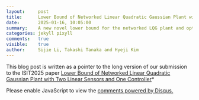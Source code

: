 ```yaml
---
layout:     post
title:      Lower Bound of Networked Linear Quadratic Gaussian Plant with Two Linear Sensors and One Controller
date:       2025-01-16, 10:05:00
summary:    A new novel lower bound for the networked LQG plant and optimality of linear policies
categories: jekyll pixyll
comments:   true
visible:    true
author:     Sijie Li, Takashi Tanaka and Hyeji Kim
---
```


This blog post is written as a pointer to the long version of our submission to the ISIT2025 paper [Lower Bound of Networked Linear Quadratic Gaussian Plant with Two Linear Sensors and One Controller](https://drive.google.com/file/d/1QryTPvp4SN37Gn7CFac_18El5xfxEQhZ/view)*



<div id="disqus_thread"></div>
<script>

/**

* RECOMMENDED CONFIGURATION VARIABLES: EDIT AND UNCOMMENT THE SECTION BELOW TO INSERT DYNAMIC VALUES FROM YOUR PLATFORM OR CMS.
* LEARN WHY DEFINING THESE VARIABLES IS IMPORTANT: https://disqus.com/admin/universalcode/#configuration-variables*/
  /*
  var disqus_config = function () {
  this.page.url = PAGE_URL;  // Replace PAGE_URL with your page's canonical URL variable
  this.page.identifier = PAGE_IDENTIFIER; // Replace PAGE_IDENTIFIER with your page's unique identifier variable
  };
  */
  (function() { // DON'T EDIT BELOW THIS LINE
  var d = document, s = d.createElement('script');
  s.src = 'https://hyejikim1-github-io.disqus.com/embed.js';
  s.setAttribute('data-timestamp', +new Date());
  (d.head || d.body).appendChild(s);
  })();
  </script>
  <noscript>Please enable JavaScript to view the <a href="https://disqus.com/?ref_noscript">comments powered by Disqus.</a></noscript>
